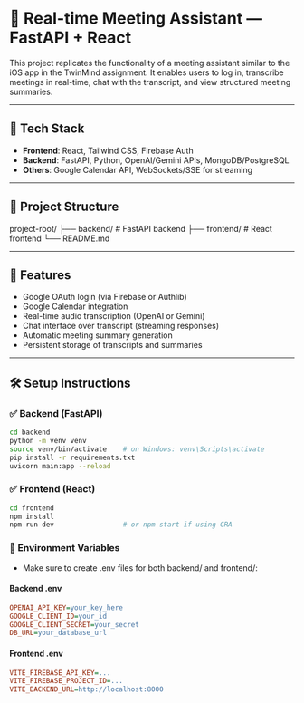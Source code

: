 # 📝 Real-time Meeting Assistant — FastAPI + React

This project replicates the functionality of a meeting assistant similar to the iOS app in the TwinMind assignment. It enables users to log in, transcribe meetings in real-time, chat with the transcript, and view structured meeting summaries.

---

## 🔧 Tech Stack

- **Frontend**: React, Tailwind CSS, Firebase Auth
- **Backend**: FastAPI, Python, OpenAI/Gemini APIs, MongoDB/PostgreSQL
- **Others**: Google Calendar API, WebSockets/SSE for streaming

---

## 📁 Project Structure

project-root/
├── backend/ # FastAPI backend
├── frontend/ # React frontend
└── README.md

---

## 🚀 Features

- Google OAuth login (via Firebase or Authlib)
- Google Calendar integration
- Real-time audio transcription (OpenAI or Gemini)
- Chat interface over transcript (streaming responses)
- Automatic meeting summary generation
- Persistent storage of transcripts and summaries

---

## 🛠 Setup Instructions

### ✅ Backend (FastAPI)

```bash
cd backend
python -m venv venv
source venv/bin/activate    # on Windows: venv\Scripts\activate
pip install -r requirements.txt
uvicorn main:app --reload
```

### ✅ Frontend (React)

```bash
cd frontend
npm install
npm run dev                 # or npm start if using CRA
```


### 📄 Environment Variables

- Make sure to create .env files for both backend/ and frontend/:

#### Backend .env
```ini
OPENAI_API_KEY=your_key_here
GOOGLE_CLIENT_ID=your_id
GOOGLE_CLIENT_SECRET=your_secret
DB_URL=your_database_url
```

#### Frontend .env
```ini
VITE_FIREBASE_API_KEY=...
VITE_FIREBASE_PROJECT_ID=...
VITE_BACKEND_URL=http://localhost:8000
```